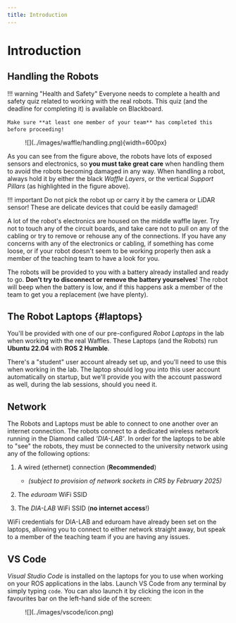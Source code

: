 ```yaml
---
title: Introduction
---
```


# Introduction

## Handling the Robots

!!! warning "Health and Safety"
    Everyone needs to complete a health and safety quiz related to working with the real robots. This quiz (and the deadline for completing it) is available on Blackboard.

    Make sure **at least one member of your team** has completed this before proceeding!

<figure markdown>
  ![](../images/waffle/handling.png){width=600px}
</figure>

As you can see from the figure above, the robots have lots of exposed sensors and electronics, so **you must take great care** when handling them to avoid the robots becoming damaged in any way.  When handling a robot, always hold it by either the black *Waffle Layers*, or the vertical *Support Pillars* (as highlighted in the figure above).

!!! important 
    Do not pick the robot up or carry it by the camera or LiDAR sensor! These are delicate devices that could be easily damaged!

A lot of the robot's electronics are housed on the middle waffle layer. Try not to touch any of the circuit boards, and take care not to pull on any of the cabling or try to remove or rehouse any of the connections. If you have any concerns with any of the electronics or cabling, if something has come loose, or if your robot doesn't seem to be working properly then ask a member of the teaching team to have a look for you.

The robots will be provided to you with a battery already installed and ready to go. **Don't try to disconnect or remove the battery yourselves**! The robot will beep when the battery is low, and if this happens ask a member of the team to get you a replacement (we have plenty).

## The Robot Laptops {#laptops}

You'll be provided with one of our pre-configured *Robot Laptops* in the lab when working with the real Waffles. These Laptops (and the Robots) run **Ubuntu 22.04** with **ROS 2 Humble**. 

There's a "student" user account already set up, and you'll need to use this when working in the lab. The laptop should log you into this user account automatically on startup, but we'll provide you with the account password as well, during the lab sessions, should you need it.

## Network

The Robots and Laptops must be able to connect to one another over an internet connection. The robots connect to a dedicated wireless network running in the Diamond called *'DIA-LAB'*. In order for the laptops to be able to "see" the robots, they must be connected to the university network using any of the following options:

1. A wired (ethernet) connection (**Recommended**)

    * *(subject to provision of network sockets in CR5 by February 2025)*
    
1. The *eduroam* WiFi SSID
1. The *DIA-LAB* WiFi SSID (**no internet access**!)

WiFi credentials for DIA-LAB and eduroam have already been set on the laptops, allowing you to connect to either network straight away, but speak to a member of the teaching team if you are having any issues.

## VS Code

*Visual Studio Code* is installed on the laptops for you to use when working on your ROS applications in the labs. Launch VS Code from any terminal by simply typing `code`. You can also launch it by clicking the icon in the favourites bar on the left-hand side of the screen:

<figure markdown>
  ![](../images/vscode/icon.png)
</figure>
